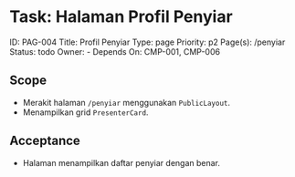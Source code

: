 # Task: Halaman Profil Penyiar
ID: PAG-004
Title: Profil Penyiar
Type: page
Priority: p2
Page(s): /penyiar
Status: todo
Owner: -
Depends On: CMP-001, CMP-006

## Scope
- Merakit halaman `/penyiar` menggunakan `PublicLayout`.
- Menampilkan grid `PresenterCard`.

## Acceptance
- Halaman menampilkan daftar penyiar dengan benar.
